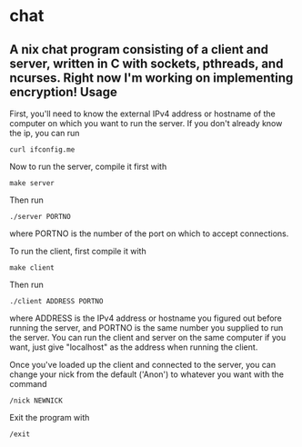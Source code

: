chat
=======
A nix chat program consisting of a client and server, written in C with sockets, pthreads, and ncurses. Right now I'm working on implementing encryption!
Usage
-----
First, you'll need to know the external IPv4 address or hostname of the computer on which you want to run the server. If you don't already know the ip, you can run

    curl ifconfig.me
Now to run the server, compile it first with

    make server
Then run

    ./server PORTNO
where PORTNO is the number of the port on which to accept connections.

To run the client, first compile it with

    make client
Then run

    ./client ADDRESS PORTNO
where ADDRESS is the IPv4 address or hostname you figured out before running the server, and PORTNO is the same number you supplied to run the server. You can run the client and server on the same computer if you want, just give "localhost" as the address when running the client.

Once you've loaded up the client and connected to the server, you can change your nick from the default ('Anon') to whatever you want with the command

    /nick NEWNICK

Exit the program with

    /exit
